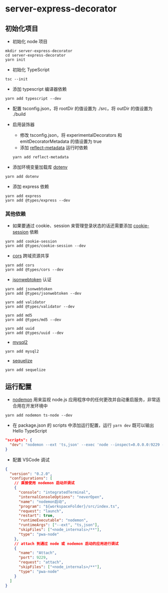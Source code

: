# server-express-decorator

## 初始化项目

- 初始化 node 项目

```shell
mkdir server-express-decorator
cd server-express-decorator
yarn init
```

- 初始化 TypeScript

```shell
tsc --init
```

- 添加 typescript 编译器依赖

```shell
yarn add typescript --dev
```

- 配置 tsconfig.json，将 rootDir 的值设置为 ./src，将 outDir 的值设置为 ./build

- 启用装饰器

  - 修改 tsconfig.json，将 experimentalDecorators 和 emitDecoratorMetadata 的值设置为 true
  - 添加 [reflect-metadata](https://www.npmjs.com/package/reflect-metadata) 运行时依赖

  ```shell
  yarn add reflect-metadata
  ```

- 添加环境变量加载库 [dotenv](https://www.npmjs.com/package/dotenv)

```shell
yarn add dotenv
```

- 添加 express 依赖

```shell
yarn add express
yarn add @types/express --dev
```

### 其他依赖

- 如果要通过 cookie、session 来管理登录状态的话还需要添加 [cookie-session](https://www.npmjs.com/package/cookie-session) 依赖

```shell
yarn add cookie-session
yarn add @types/cookie-session --dev
```

- [cors](https://www.npmjs.com/package/cors) 跨域资源共享

```shell
yarn add cors
yarn add @types/cors --dev
```

- [jsonwebtoken](https://github.com/auth0/node-jsonwebtoken) 认证

```shell
yarn add jsonwebtoken
yarn add @types/jsonwebtoken --dev
```

```shell
yarn add validator
yarn add @types/validator --dev
```

```shell
yarn add md5
yarn add @types/md5 --dev
```

```shell
yarn add uuid
yarn add @types/uuid --dev
```

- [mysql2](https://www.npmjs.com/package/mysql2)

```shell
yarn add mysql2
```

- [sequelize](https://www.npmjs.com/package/sequelize)

```shell
yarn add sequelize
```

## 运行配置

- [nodemon](https://github.com/remy/nodemon) 用来监视 node.js 应用程序中的任何更改并自动重启服务，非常适合用在开发环境中

```shell
yarn add nodemon ts-node --dev
```

- 在 package.json 的 scripts 中添加运行配置，运行 `yarn dev` 既可以输出 Hello TypeScript

```json
"scripts": {
  "dev": "nodemon --ext 'ts,json' --exec 'node --inspect=0.0.0.0:9229 --require ts-node/register src/index.ts'"
}
```

- 配置 VSCode 调试

```json
{
  "version": "0.2.0",
  "configurations": [
    // 直接使用 nodemon 启动并调试
    {
      "console": "integratedTerminal",
      "internalConsoleOptions": "neverOpen",
      "name": "nodemon启动",
      "program": "${workspaceFolder}/src/index.ts",
      "request": "launch",
      "restart": true,
      "runtimeExecutable": "nodemon",
      "runtimeArgs": ["--ext", "ts,json"],
      "skipFiles": ["<node_internals>/**"],
      "type": "pwa-node"
    },
    // attach 到通过 node 或 nodemon 启动的应用进行调试
    {
      "name": "Attach",
      "port": 9229,
      "request": "attach",
      "skipFiles": ["<node_internals>/**"],
      "type": "pwa-node"
    }
  ]
}
```
